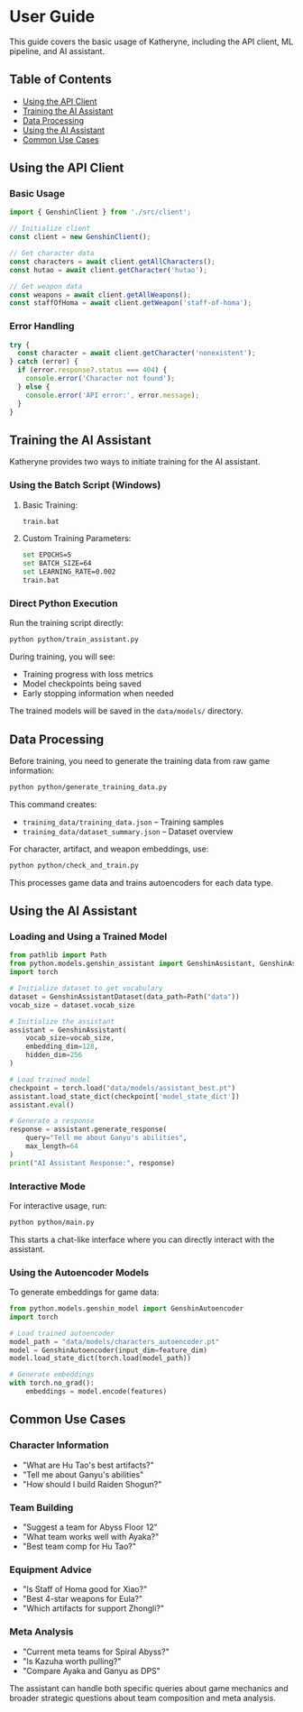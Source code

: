 # User Guide

This guide covers the basic usage of Katheryne, including the API client, ML pipeline, and AI assistant.

## Table of Contents
- [Using the API Client](#using-the-api-client)
- [Training the AI Assistant](#training-the-ai-assistant)
- [Data Processing](#data-processing)
- [Using the AI Assistant](#using-the-ai-assistant)
- [Common Use Cases](#common-use-cases)

## Using the API Client

### Basic Usage

```typescript
import { GenshinClient } from './src/client';

// Initialize client
const client = new GenshinClient();

// Get character data
const characters = await client.getAllCharacters();
const hutao = await client.getCharacter('hutao');

// Get weapon data
const weapons = await client.getAllWeapons();
const staffOfHoma = await client.getWeapon('staff-of-homa');
```

### Error Handling

```typescript
try {
  const character = await client.getCharacter('nonexistent');
} catch (error) {
  if (error.response?.status === 404) {
    console.error('Character not found');
  } else {
    console.error('API error:', error.message);
  }
}
```

## Training the AI Assistant

Katheryne provides two ways to initiate training for the AI assistant.

### Using the Batch Script (Windows)

1. Basic Training:
   ```bash
   train.bat
   ```

2. Custom Training Parameters:
   ```bash
   set EPOCHS=5
   set BATCH_SIZE=64
   set LEARNING_RATE=0.002
   train.bat
   ```

### Direct Python Execution

Run the training script directly:
```bash
python python/train_assistant.py
```

During training, you will see:
- Training progress with loss metrics
- Model checkpoints being saved
- Early stopping information when needed

The trained models will be saved in the `data/models/` directory.

## Data Processing

Before training, you need to generate the training data from raw game information:

```bash
python python/generate_training_data.py
```

This command creates:
- `training_data/training_data.json` – Training samples
- `training_data/dataset_summary.json` – Dataset overview

For character, artifact, and weapon embeddings, use:
```bash
python python/check_and_train.py
```

This processes game data and trains autoencoders for each data type.

## Using the AI Assistant

### Loading and Using a Trained Model

```python
from pathlib import Path
from python.models.genshin_assistant import GenshinAssistant, GenshinAssistantDataset
import torch

# Initialize dataset to get vocabulary
dataset = GenshinAssistantDataset(data_path=Path("data"))
vocab_size = dataset.vocab_size

# Initialize the assistant
assistant = GenshinAssistant(
    vocab_size=vocab_size,
    embedding_dim=128,
    hidden_dim=256
)

# Load trained model
checkpoint = torch.load("data/models/assistant_best.pt")
assistant.load_state_dict(checkpoint['model_state_dict'])
assistant.eval()

# Generate a response
response = assistant.generate_response(
    query="Tell me about Ganyu's abilities",
    max_length=64
)
print("AI Assistant Response:", response)
```

### Interactive Mode

For interactive usage, run:
```bash
python python/main.py
```

This starts a chat-like interface where you can directly interact with the assistant.

### Using the Autoencoder Models

To generate embeddings for game data:

```python
from python.models.genshin_model import GenshinAutoencoder
import torch

# Load trained autoencoder
model_path = "data/models/characters_autoencoder.pt"
model = GenshinAutoencoder(input_dim=feature_dim)
model.load_state_dict(torch.load(model_path))

# Generate embeddings
with torch.no_grad():
    embeddings = model.encode(features)
```

## Common Use Cases

### Character Information
- "What are Hu Tao's best artifacts?"
- "Tell me about Ganyu's abilities"
- "How should I build Raiden Shogun?"

### Team Building
- "Suggest a team for Abyss Floor 12"
- "What team works well with Ayaka?"
- "Best team comp for Hu Tao?"

### Equipment Advice
- "Is Staff of Homa good for Xiao?"
- "Best 4-star weapons for Eula?"
- "Which artifacts for support Zhongli?"

### Meta Analysis
- "Current meta teams for Spiral Abyss?"
- "Is Kazuha worth pulling?"
- "Compare Ayaka and Ganyu as DPS"

The assistant can handle both specific queries about game mechanics and broader strategic questions about team composition and meta analysis.